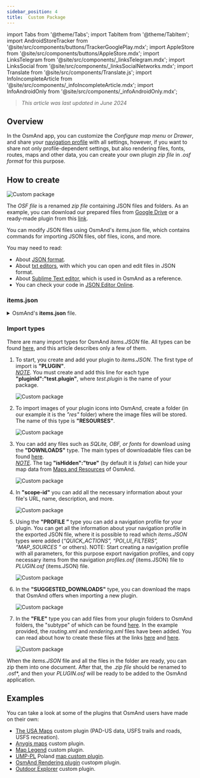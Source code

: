```yaml
---
sidebar_position: 4
title:  Custom Package
---
```


import Tabs from '@theme/Tabs';
import TabItem from '@theme/TabItem';
import AndroidStoreTracker from '@site/src/components/buttons/TrackerGooglePlay.mdx';
import AppleStore from '@site/src/components/buttons/AppleStore.mdx';
import LinksTelegram from '@site/src/components/_linksTelegram.mdx';
import LinksSocial from '@site/src/components/_linksSocialNetworks.mdx';
import Translate from '@site/src/components/Translate.js';
import InfoIncompleteArticle from '@site/src/components/_infoIncompleteArticle.mdx';
import InfoAndroidOnly from '@site/src/components/_infoAndroidOnly.mdx';


> *This article was last updated in June 2024*

## Overview

In the OsmAnd app, you can customize the *Configure map menu* or *Drawer*, and share your [navigation profile](../personal/profiles.md) with all settings, however, if you want to share not only profile-dependent settings, but also rendering files, fonts, routes, maps and other data, you can create your own plugin *zip file* in *.osf format* for this purpose.  


## How to create

![Custom package](@site/static/img/plugins/custom/1.jpg)

The *OSF file* is a renamed *zip file* containing JSON files and folders. As an example, you can download our prepared files from [Google Drive](https://drive.google.com/drive/folders/1wDPGThkdRi9_3UrCKROgt49qi-1gM6jk?usp=sharing) or a ready-made plugin from this [link](https://drive.google.com/open?id=1efZ01uAIL27aTQLLoTl8KYH-ts_WSRSe).  

You can modify JSON files using OsmAnd's *items.json* file, which contains commands for importing JSON files, obf files, icons, and more.

You may need to read:
- About [JSON format](https://en.wikipedia.org/wiki/JSON).
- About [txt editors](https://en.wikipedia.org/wiki/List_of_text_editors), with which you can open and edit files in JSON format.
- About [Sublime Text editor](https://en.wikipedia.org/wiki/Sublime_Text), which is used in OsmAnd as a reference.
- You can check your code in [JSON Editor Online](https://jsoneditoronline.org/).


### items.json

<details><summary> OsmAnd's <b>items.json</b> file. </summary> 

```
{
   "version":1,
   "items":[

      {
         "type":"PLUGIN",
         "pluginId":"test.plugin",
         "version" : 1,
         "icon": {
             "" : "@plugin-id.png"
             
         },
         "image": {
             "" :"@plugin-image.webp"
         },
         "name":{
            "":"Test Plugin",
            "ru":"Test Plugin: RU language"
         },
         "description":{
            "":"This package is a test package and displays test information.",
            "ru":"This package is a test package and displays test information. RU language."
         }
      },

      {
         "type":"RESOURCES",
         "pluginId":"test.plugin",
         "file":"res"
      },


      {
         "type":"DOWNLOADS",
         "pluginId":"test.plugin",
         "items":[
            {
               "path":"test",
               "name":{
                  "":"My offline maps",
                  "ru":"RU: My offline maps"
               },
               "icon":{
                  "":"ic_world_globe_dark"
               },
               "header-color":"#002E64",
               "description":{
                  "text":{
                     "":"This package is a collection of online and offline map sources of various types.",
                     "ru":"RU: This package is a collection of online and offline map sources of various types."
                  },
                  "button":[
                     {
                        "":"Telegram chat OsmAnd",
                        "url":"https:\/\/t.me\/OsmAndMaps"
                     }
                  ]
               }
            },
            {
               "scope-id":"offline-maps",
               "path":"test/Waterway",
               "header-color":"#002E64",
               "name":{
                  "":"Waterway",
                  "ru":"RU: waterway"
               },
               "icon":{
                  "":"ic_world_globe_dark"
               },
               "items":[
                  {
                     "name":{
                        "":"Offline Waterway map SA",
                        "ru":"RU: Offline Waterway map SA"
                     },
                     "filename":"waterway.obf.zip",
                     "type":"map",
                     "isHidden":"true",
                     "timestamp":1582994500,
                     "containerSize":28195301,
                     "contentSize":28195301,
                     "description":{
                        "text":{
                           "":"Zoom min: 0<br />Zoom max: 19<br />Countries: SA",
                           "ru":"RU: Zoom min: 0<br />Zoom max: 19<br />Countries: SA"
                        },
                        "image":[
                           "https://drive.google.com/uc?id=16HjUHsSWNgeQI0bmuup9ohpyrg6rWkHH&export=download"
                        ]
                     },
                     "downloadurl":"https://drive.google.com/uc?id=10iP2VZexHtHC0QLhACZ1QoEy-duNN5Wg&export=download",
                     "firstsubname":{
                        "":"Waterway",
                        "ru":"RU: Waterway"
                     },
                     "secondsubname":{
                        "":"",
                        "ru":""
                     }
                }
           ]
        }] 
    },

      {
         "type":"PROFILE",
         "pluginId":"test.plugin",
         "file":"bicycle_test.json",
         "appMode":{
            "iconColor":"RED",
            "iconName":"ic_action_motorcycle_dark",
            "locIcon":"BENTLEY",
            "navIcon":"BENTLEY",
            "order":32,
            "parent":"bicycle",
            "stringKey":"bicycle_test",
            "userProfileName" : "Test Prof"
         },
         "prefs" : {
            "drawer_logo": { "" : "@logo.png"},
            "drawer_url" : { "" : "https://osmand.net"},
            "drawer_items" : { "hidden" : ["dashboard"], "order" : ["map_markers", "my_places", "search"] },
            "context_menu_items" : {},
            "configure_map_items" : {},
            "route_service":"OSMAND",
            "renderer":"test-rendering.render.xml",
            "routing_profile":"routing-test.xml/test-car"
        }
      },

      {
         "type":"FILE",
         "pluginId":"test.plugin",
         "subtype" : "rendering_style",
         "file":"\/rendering\/test-rendering.render.xml"
      },

      {
         "type":"FILE",
         "pluginId":"test.plugin",
         "subtype" : "routing_config",
         "file":"\/routing\/routing-test.xml"
      },

      {
         "type":"SUGGESTED_DOWNLOADS",
         "pluginId":"test.plugin",
         "comment-1" : "search-type are latlon (closest by latlon), worldregion (by boundaries if name matches worldRegion downloadName as we do for default types), by default natural order, limit finds first N elements",
         "comment-2" : "predefined scope-id are @type of indexes.xml map, srtm_map, road_map, wikimap, wikivoyage, hillshade, slope, fonts, voice, depth ",
         "comment-3" : "names filters ignore case by name.contains(filterName)",
         "items": [{
             "scope-id" : "test-downloads",
             "limit" : 1,
             "search-type" : "latlon"
         }, {
             "scope-id" : "road_map",
             "names" : [
                 "Poland_lesser-poland_europe_2.obf.zip", "netherlands_noord-holland_europe"]
         }, {
             "scope-id" : "wikimap",
             "search-type" : "worldregion"
         }]
      },

      {
         "type":"NAVIGATION_ICONS",
         "pluginId":"test.plugin",
         "items" : [{
            "locationIcon": {
                 "" : "@bentley-car.png"
            },
            "locationIconId": "BENTLEY", 
            "navigationIcon": {
                 "" : "@bentley-car-moving.png"
            },
            "navigationIconId": "BENTLEY"
         }]
      },
      
      {
         "type":"QUICK_ACTIONS",
         "pluginId":"test.plugin",
         "items": [{
            "name": "Test quick action",
            "actionType": "osmbug.add",
            "params": "{\"dialog\":\"false\",\"message\":\"Message\"}"
          }]
      },

      {
         "type":"POI_UI_FILTERS",
         "pluginId":"test.plugin",
          "items": [{
                "name": "Test Search",
                "filterId": "test_search",
                "acceptedTypes": "{\"sustenance\":[\"bar\",\"alpine_hut\"]}"
            }]
      },

      {
         "type":"MAP_SOURCES",
         "pluginId":"test.plugin",
         "items": [{
            "sql": false,
            "name": "OsmAnd (test)",
            "minZoom": 1,
            "maxZoom": 19,
            "url": "https:\/\/tile.osmand.net\/hd\/{0}\/{1}\/{2}.png",
            "ellipsoid": false,
            "inverted_y": false,
            "timesupported": false,
            "expire": -1,
            "inversiveZoom": false,
            "ext": ".png",
            "tileSize": 512,
            "bitDensity": 8,
            "avgSize": 18000
        }]
      }
   ]
}

```
</details>

### Import types

There are many import types for OsmAnd *items.JSON* file. All types can be found [here](https://github.com/osmandapp/Osmand/blob/r3.7/OsmAnd/src/net/osmand/plus/settings/backend/SettingsHelper.java#L133), and this article describes only a few of them.

1. To start, you create and add your plugin to *items.JSON*. The first type of import is **"PLUGIN"**.  
   *<u>NOTE</u>*. You must create and add this line for each type **"pluginId":"test.plugin"**, where *test.plugin* is the name of your package.  

   ![Custom package](@site/static/img/plugins/custom/2.jpg)

2. To import images of your plugin icons into OsmAnd, create a folder (in our example it is the *"res"* folder) where the image files will be stored. The name of this type is **"RESOURSES"**.  

   ![Custom package](@site/static/img/plugins/custom/4.jpg)

3. You can add any files such as *SQLite, OBF, or fonts* for download using the **"DOWNLOADS"** type. The main types of downloadable files can be found [here](https://github.com/osmandapp/Osmand/blob/master/OsmAnd/src/net/osmand/plus/download/DownloadActivityType.java#L33).  
   *<u>NOTE</u>*. The tag **"isHidden":"true"** (by default it is *false*) can hide your map data from [Maps and Resources](../personal/maps.md#local) of OsmAnd.  

   ![Custom package](@site/static/img/plugins/custom/3.jpg)

4. In **"scope-id"** you can add all the necessary information about your file's URL, name, description, and more.  

   ![Custom package](@site/static/img/plugins/custom/5.jpg)

5. Using the **"PROFILE ”** type you can add a navigation profile for your plugin. You can get all the information about your navigation profile in the exported JSON file, where it is possible to read which *items.JSON* types were added (*“QUICK_ACTIONS”, “POI_UI_FILTERS”, “MAP_SOURCES ”* or others). 
NOTE: Start creating a navigation profile with all parameters, for this purpose export navigation profiles, and copy necessary items from the navigation *profiles.osf* (items.JSON) file to *PLUGIN.osf* (items.JSON) file.  

   ![Custom package](@site/static/img/plugins/custom/6.jpg)

6. In the **"SUGGESTED_DOWNLOADS"** type, you can download the maps that OsmAnd offers when importing a new plugin.  

   ![Custom package](@site/static/img/plugins/custom/7.jpg)

7. In the **"FILE"** type you can add files from your plugin folders to OsmAnd folders, the "subtype" of which can be found [here](https://github.com/osmandapp/Osmand/blob/r3.7/OsmAnd/src/net/osmand/plus/settings/backend/SettingsHelper.java#L1312). In the example provided, the *routing.xml* and *rendering.xml* files have been added. You can read about how to create these files at the links [here](https://github.com/osmandapp/OsmAnd-resources/blob/master/routing/routing.xml) and [here](https://github.com/osmandapp/OsmAnd-resources/tree/master/rendering_styles).  

   ![Custom package](@site/static/img/plugins/custom/8.jpg)

When the *items.JSON* file and all the files in the folder are ready, you can zip them into one document. After that, the *.zip file* should be renamed to *.os*f*, and then your *PLUGIN.osf* will be ready to be added to the OsmAnd application.


## Examples

You can take a look at some of the plugins that OsmAnd users have made on their own:

 - [The USA Maps](https://osmand.net/uploads/plugins/us.maps/2/us.maps-2.osf) custom plugin (PAD-US data, USFS trails and roads, USFS recreation).
 - [Anygis maps](https://osmand.net/uploads/plugins/ru.anygis.plugin/2/ru.anygis.plugin-2.osf) custom plugin.
 - [Map Legend](https://osmand.net/uploads/plugins/legend.plugin/1/legend.plugin-1.osf) custom plugin.
 - [UMP-PL](https://ump.waw.pl/) Poland [map custom plugin](https://osmand.net/uploads/plugins/UMP_map.plugin/1/UMP_map.plugin-1.osf).
 - [OsmAnd Rendering plugin](https://osmand.net/uploads/plugins/osmand.rendering.plugin/1/osmand.rendering.plugin-1.osf) custopm plugin.
 - [Outdoor Explorer](https://osmand.net/uploads/plugins/outdoor-explorer.plugin/1/outdoor-explorer.plugin-1.osf) custom plugin.
